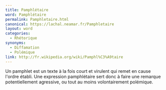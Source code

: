 ```yaml
---
title: Pamphlétaire
word: Pamphlétaire
permalink: Pamphletaire.html
canonical: https://lachal.neamar.fr/Pamphletaire
layout: word
categories:
  - Rhétorique
synonyms:
  - Diffamation
  - Polémique
link: http://fr.wikipedia.org/wiki/Pamphl%C3%A9taire
---
```


Un pamphlet est un texte à la fois court et virulent qui remet en cause l'ordre établi.
Une expression pamphlétaire sert donc à faire une remarque potentiellement agressive, ou tout au moins volontairement polémique.


